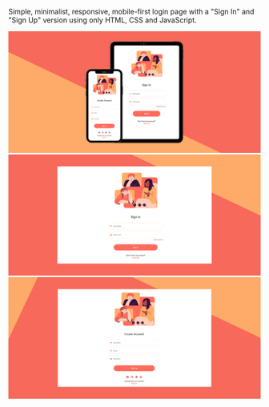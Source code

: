 Simple, minimalist, responsive, mobile-first login page with a "Sign In" and "Sign Up" version using only HTML, CSS and JavaScript.

<img src="https://raw.githubusercontent.com/thnardg/login_page/main/Assets/Final/3.png" alt="Login page, mobile version">

<img src="https://raw.githubusercontent.com/thnardg/login_page/main/Assets/Final/1.png" alt="Login page, desktop version">

<img src="https://raw.githubusercontent.com/thnardg/login_page/main/Assets/Final/2.png" alt="Sign Up page, desktop version">